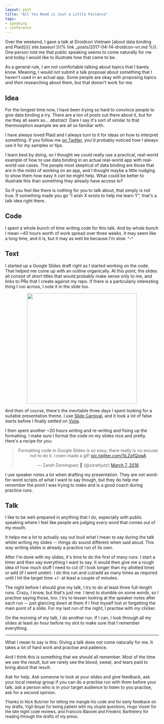 ```yaml
---
layout: post
title: "All You Need is Just a Little Patience"
tags:
- speaking
- conference
---
```

Over the weekend, I gave a talk at Droidcon Vietnam [about data binding and Plaid]({{ site.baseurl }}{% link _posts/2017-04-14-droidcon-vn.md %}). One person told me that public speaking seems to come naturally for me and today I would like to illustrate how that came to be.

As a general rule, I am not comfortable talking about topics that I barely know. Meaning, I would not submit a talk proposal about something that I haven't used in an actual app. Some people are okay with proposing topics _and then_ researching about them, but that doesn't work for me.

## Idea

For the longest time now, I have been trying so hard to convince people to give data binding a try. There are a ton of posts out there about it, but for me they all seem so... _abstract_. Dare I say it's sort of similar to that thermosiphon example we are all so familiar with.

I have always loved Plaid and I always turn to it for ideas on how to interpret something. If you follow me [on Twitter](https://www.twitter.com/zarahjutz), you'd probably noticed how I always use it for my samples or tips.

I learn best by doing, so I thought we could really use a practical, real-world example of how to use data binding in an actual real-world app with real-world use cases. The people most skeptical of data binding are those that are in the midst of working on an app, and I thought maybe a little nudging to show them how easy it _can_ be might help. What could be better to illustrate this than something they already have access to?

So if you feel like there is nothing for you to talk about, that simply is not true. If something made you go "I wish X exists to help me learn Y", that's a talk idea right there.

## Code

I spent a whole bunch of time writing code for this talk. And by whole bunch I mean ~40 hours worth of work spread over three weeks. It may seem like a long time, and it is, but it may as well be because I'm slow. ^-^

## Text

I started up a Google Slides draft right as I started working on the code. That helped me come up with an outline organically. At this point, the slides all consist of short titles that would probably make sense only to me, and links to PRs that I create against my repo. If there is a particularly interesting thing I run across, I note it in the slide too.

<p style="text-align: center"><a href="Slide Draft"><img src="{{ site.baseurl }}/assets/slides_draft.png" height="360" ></a></p>

And then of course, there's the inevitable three days I spent looking for a suitable presentation theme. I use [Slide Carnival](http://www.slidescarnival.com/), and it took a lot of false starts before I finally settled on [Viola](http://www.slidescarnival.com/viola-free-presentation-template/414). 

I then spent another ~20 hours writing and re-writing and fixing up the formatting. I make sure I format the code on my slides nice and pretty. Here's a recipe for you:
<blockquote class="twitter-tweet" data-lang="en" data-width="400" align="center"><p lang="en" dir="ltr">Formatting code in Google Slides is so easy; there really is no excuse not to do it. I even made a gif! <a href="https://t.co/1iLZpfQxwA">pic.twitter.com/1iLZpfQxwA</a></p>&mdash; Zarah Dominguez 🦉 (@zarahjutz) <a href="https://twitter.com/zarahjutz/status/706755844965150720">March 7, 2016</a></blockquote>
<script async src="//platform.twitter.com/widgets.js" charset="utf-8"></script>

I use speaker notes a lot when drafting my presentation. They are not word-for-word scripts of what I want to say though, but they do help me remember the point I was trying to make and is a good coach during practice runs.

## Talk

I like to be well-prepared in anything that I do, especially with public speaking where I feel like people are judging _every word_ that comes out of my mouth.

It helps me a lot to actually say out loud what I mean to say during the talk whilst writing my slides -- things do sound different when said aloud. This way writing slides is already a practice run of its own.

After I'm done with my slides, it's time to do the first of many runs. I start a timer and then say everything I want to say. It would then give me a rough idea of how much stuff I need to cut (if I took longer than my allotted time) or add (if I went under). I do this run and cut/add as many times as required until I hit the target time +/- at least a couple of minutes.

The night before I should give my talk, I try to do at least three full-length runs. Crazy, I know, but that's just me. I tend to stumble on some words, so I practise saying those, too. I try to lessen looking at the speaker notes after each run -- just glancing down at them if I find myself lost or forgetting the main point of a slide. For my last run of the night, I practise with my clicker.

On the morning of my talk, I do another run. If I can, I look through all my slides at least an hour before my slot to make sure that I remember everything.

------
What I mean to say is this: Giving a talk does _not_ come naturally for me. It takes a lot of hard work and practise and patience.

And I think this is something that we should all remember. Most of the time we see the result, but we rarely see the blood, sweat, and tears paid to bring about that result.

Ask for help. Ask someone to look at your slides and give feedback, ask your local meetup group if you can do a practise run with them before your talk, ask a person who is in your target audience to listen to you practise, ask for a second opinion.

<span style="font-size: small;">Thanks to Nick Butcher for letting me mangle his code and for early feedback on my drafts, Yigit Boyar for being patient with my stupid questions, Hugo Visser for the late night code reviews, and Francois Blavoet and Frederic Barthelery for reading through the drafts of my preso.</span>